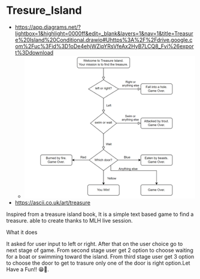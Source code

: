 # Tresure_Island
- https://app.diagrams.net/?lightbox=1&highlight=0000ff&edit=_blank&layers=1&nav=1&title=Treasure%20Island%20Conditional.drawio#Uhttps%3A%2F%2Fdrive.google.com%2Fuc%3Fid%3D1oDe4ehjWZipYRsVfeAx2HyB7LCQ8_Fvi%26export%3Ddownload
  - ![img.png](img.png)
- https://ascii.co.uk/art/treasure

Inspired from a treasure island book, It is a simple text based game to find a treasure. able to create thanks to MLH live session.

What it does

It asked for user input to left or right. After that on the user choice go to next stage of game.
From second stage user get 2 option to choose waiting for a boat or swimming toward the island.
From third stage user get 3 option to choose the door to get to trasure only one of the door is right option.Let Have a Fun!! 😁🎯. 

